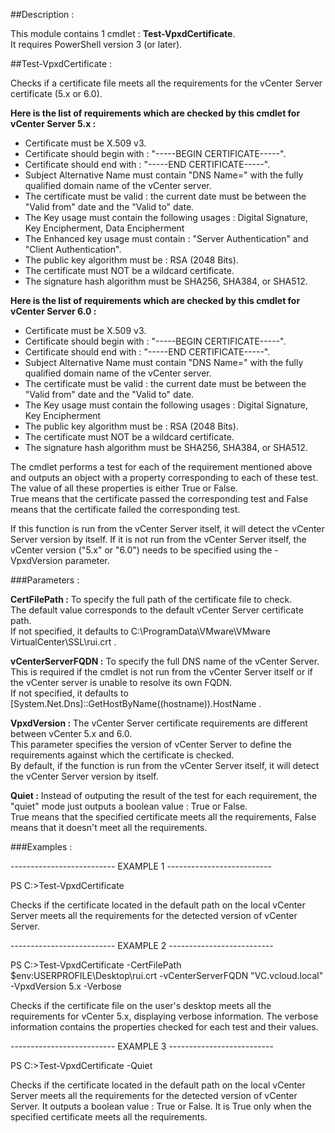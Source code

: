 ﻿##Description :



This module contains 1 cmdlet : **Test-VpxdCertificate**.  
It requires PowerShell version 3
 (or later).



##Test-VpxdCertificate :




Checks if a certificate file meets all the requirements for the vCenter Server 
certificate (5.x or 6.0).

**Here is the list of requirements which are checked by this cmdlet for vCenter Server 5.x :**

* Certificate must be X.509 v3.
* Certificate should begin with : "-----BEGIN CERTIFICATE-----".
* Certificate should end with : "-----END CERTIFICATE-----".
* Subject Alternative Name must contain "DNS Name=" with the fully qualified 
domain name of the vCenter server.
* The certificate must be valid : the current date must be between the "Valid 
from" date and the "Valid to" date.
* The Key usage must contain the following usages : Digital Signature, Key 
Encipherment, Data Encipherment
* The Enhanced key usage must contain : "Server Authentication" and "Client 
Authentication".
* The public key algorithm must be : RSA (2048 Bits).
* The certificate must NOT be a wildcard certificate.
* The signature hash algorithm must be SHA256, SHA384, or SHA512.  

**Here is the list of requirements which are checked by this cmdlet for vCenter Server 6.0 :**

* Certificate must be X.509 v3.
* Certificate should begin with : "-----BEGIN CERTIFICATE-----".
* Certificate should end with : "-----END CERTIFICATE-----".
* Subject Alternative Name must contain "DNS Name=" with the fully qualified 
domain name of the vCenter server.
* The certificate must be valid : the current date must be between the "Valid 
from" date and the "Valid to" date.
* The Key usage must contain the following usages : Digital Signature, Key 
Encipherment
* The public key algorithm must be : RSA (2048 Bits).
* The certificate must NOT be a wildcard certificate.
* The signature hash algorithm must be SHA256, SHA384, or SHA512.

The cmdlet performs a test for each of the requirement mentioned above and 
outputs an object with a property corresponding to each of these test.  
The value of all these properties is either True or False.  
True means that the certificate passed the corresponding test and False means that the certificate failed the corresponding test.  

If this function is run from the vCenter Server itself, it will detect the vCenter Server version by itself.
If it is not run from the vCenter Server itself, the vCenter version ("5.x" or "6.0") needs to be specified using the -VpxdVersion parameter.

###Parameters :



**CertFilePath :** To specify the full path of the certificate file to check.  
The default value corresponds to the default vCenter Server certificate path.  
If not specified, it defaults to C:\ProgramData\VMware\VMware VirtualCenter\SSL\rui.crt .



**vCenterServerFQDN :** To specify the full DNS name of the vCenter Server.  
This is required if the cmdlet is not run from the vCenter Server itself or if the vCenter server is unable to resolve its own FQDN.  
If not specified, it defaults to [System.Net.Dns]::GetHostByName((hostname)).HostName .

**VpxdVersion :** The vCenter Server certificate requirements are different between vCenter 5.x and 6.0.  
This parameter specifies the version of vCenter Server to define the requirements against which the certificate is checked.  
By default, if the function is run from the vCenter Server itself, it will detect the vCenter Server version by itself.



**Quiet :** Instead of outputing the result of the test for each requirement, the "quiet" mode just outputs a boolean value : True or False.  
True means that the specified certificate meets all the requirements, False means that it doesn't meet all the requirements.



###Examples :



-------------------------- EXAMPLE 1 --------------------------

PS C:\>Test-VpxdCertificate


Checks if the certificate located in the default path on the local vCenter 
Server meets all the requirements for the detected version of vCenter Server.




-------------------------- EXAMPLE 2 --------------------------

PS C:\>Test-VpxdCertificate -CertFilePath $env:USERPROFILE\Desktop\rui.crt 
-vCenterServerFQDN "VC.vcloud.local" -VpxdVersion 5.x -Verbose


Checks if the certificate file on the user's desktop meets all the requirements 
for vCenter 5.x, displaying verbose information.
The verbose information contains the properties checked for each test and their 
values.




-------------------------- EXAMPLE 3 --------------------------

PS C:\>Test-VpxdCertificate -Quiet


Checks if the certificate located in the default path on the local vCenter 
Server meets all the requirements for the detected version of vCenter Server.
It outputs a boolean value : True or False. It is True only when the specified 
certificate meets all the requirements.


